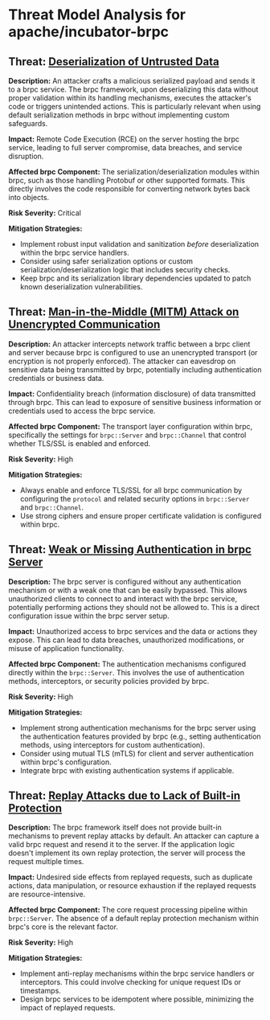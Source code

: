 # Threat Model Analysis for apache/incubator-brpc

## Threat: [Deserialization of Untrusted Data](./threats/deserialization_of_untrusted_data.md)

**Description:** An attacker crafts a malicious serialized payload and sends it to a brpc service. The brpc framework, upon deserializing this data without proper validation within its handling mechanisms, executes the attacker's code or triggers unintended actions. This is particularly relevant when using default serialization methods in brpc without implementing custom safeguards.

**Impact:** Remote Code Execution (RCE) on the server hosting the brpc service, leading to full server compromise, data breaches, and service disruption.

**Affected brpc Component:** The serialization/deserialization modules within brpc, such as those handling Protobuf or other supported formats. This directly involves the code responsible for converting network bytes back into objects.

**Risk Severity:** Critical

**Mitigation Strategies:**
*   Implement robust input validation and sanitization *before* deserialization within the brpc service handlers.
*   Consider using safer serialization options or custom serialization/deserialization logic that includes security checks.
*   Keep brpc and its serialization library dependencies updated to patch known deserialization vulnerabilities.

## Threat: [Man-in-the-Middle (MITM) Attack on Unencrypted Communication](./threats/man-in-the-middle__mitm__attack_on_unencrypted_communication.md)

**Description:** An attacker intercepts network traffic between a brpc client and server because brpc is configured to use an unencrypted transport (or encryption is not properly enforced). The attacker can eavesdrop on sensitive data being transmitted by brpc, potentially including authentication credentials or business data.

**Impact:** Confidentiality breach (information disclosure) of data transmitted through brpc. This can lead to exposure of sensitive business information or credentials used to access the brpc service.

**Affected brpc Component:** The transport layer configuration within brpc, specifically the settings for `brpc::Server` and `brpc::Channel` that control whether TLS/SSL is enabled and enforced.

**Risk Severity:** High

**Mitigation Strategies:**
*   Always enable and enforce TLS/SSL for all brpc communication by configuring the `protocol` and related security options in `brpc::Server` and `brpc::Channel`.
*   Use strong ciphers and ensure proper certificate validation is configured within brpc.

## Threat: [Weak or Missing Authentication in brpc Server](./threats/weak_or_missing_authentication_in_brpc_server.md)

**Description:** The brpc server is configured without any authentication mechanism or with a weak one that can be easily bypassed. This allows unauthorized clients to connect to and interact with the brpc service, potentially performing actions they should not be allowed to. This is a direct configuration issue within the brpc server setup.

**Impact:** Unauthorized access to brpc services and the data or actions they expose. This can lead to data breaches, unauthorized modifications, or misuse of application functionality.

**Affected brpc Component:** The authentication mechanisms configured directly within the `brpc::Server`. This involves the use of authentication methods, interceptors, or security policies provided by brpc.

**Risk Severity:** High

**Mitigation Strategies:**
*   Implement strong authentication mechanisms for the brpc server using the authentication features provided by brpc (e.g., setting authentication methods, using interceptors for custom authentication).
*   Consider using mutual TLS (mTLS) for client and server authentication within brpc's configuration.
*   Integrate brpc with existing authentication systems if applicable.

## Threat: [Replay Attacks due to Lack of Built-in Protection](./threats/replay_attacks_due_to_lack_of_built-in_protection.md)

**Description:** The brpc framework itself does not provide built-in mechanisms to prevent replay attacks by default. An attacker can capture a valid brpc request and resend it to the server. If the application logic doesn't implement its own replay protection, the server will process the request multiple times.

**Impact:**  Undesired side effects from replayed requests, such as duplicate actions, data manipulation, or resource exhaustion if the replayed requests are resource-intensive.

**Affected brpc Component:** The core request processing pipeline within `brpc::Server`. The absence of a default replay protection mechanism within brpc's core is the relevant factor.

**Risk Severity:** High

**Mitigation Strategies:**
*   Implement anti-replay mechanisms within the brpc service handlers or interceptors. This could involve checking for unique request IDs or timestamps.
*   Design brpc services to be idempotent where possible, minimizing the impact of replayed requests.

